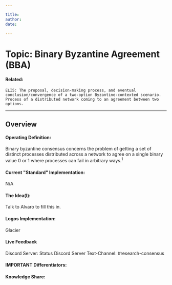 ```yaml
---

title:
author:
date:

---
```


# Topic: Binary Byzantine Agreement (BBA)
#### Related:
`ELI5: The proposal, decision-making process, and eventual conclusion/convergence of a two-option Byzantine-contexted scenario. Process of a distributed network coming to an agreement between two options.`

---

## Overview

#### Operating Definition:
Binary byzantine consensus concerns the problem of getting a set of distinct processes distributed across a network to agree on a single binary value 0 or 1 where processes can fail in arbitrary ways.<sup>1</sup>

#### Current "Standard" Implementation:
N/A

#### The Idea(l):
Talk to Alvaro to fill this in.

#### Logos Implementation:
Glacier

#### Live Feedback
Discord Server: Status Discord Server
Text-Channel: #research-consensus

#### IMPORTANT Differentiators:


#### Knowledge Share: